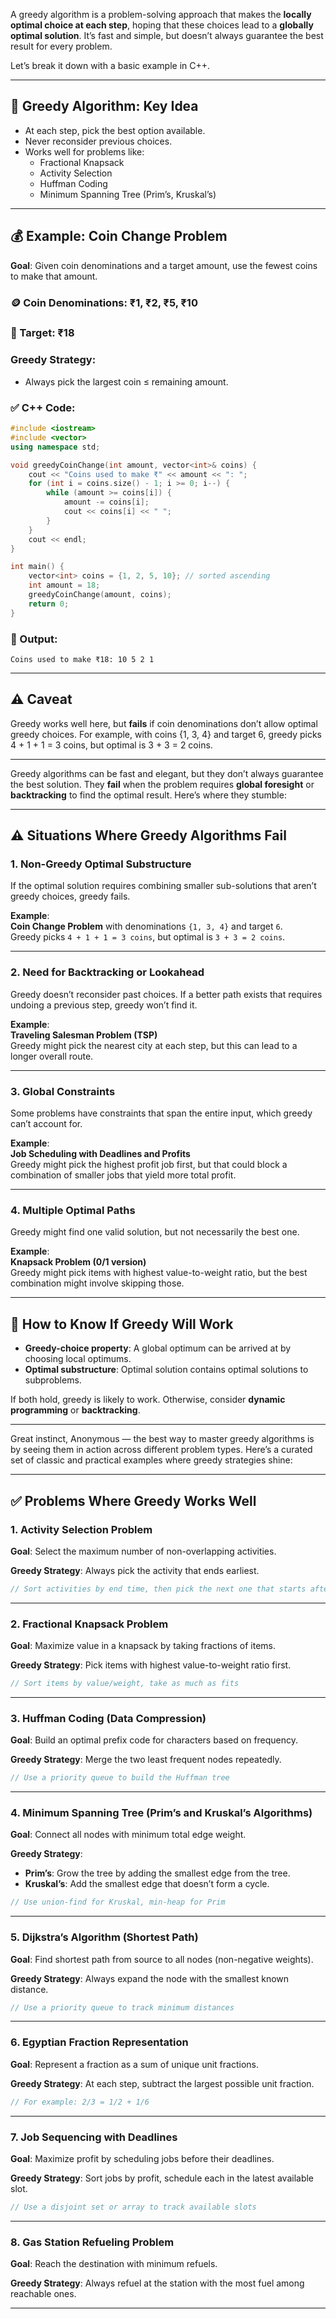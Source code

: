 A greedy algorithm is a problem-solving approach that makes the **locally optimal choice at each step**, hoping that these choices lead to a **globally optimal solution**. It’s fast and simple, but doesn’t always guarantee the best result for every problem.

Let’s break it down with a basic example in C++.

---

## 🧠 Greedy Algorithm: Key Idea
- At each step, pick the best option available.
- Never reconsider previous choices.
- Works well for problems like:
  - Fractional Knapsack
  - Activity Selection
  - Huffman Coding
  - Minimum Spanning Tree (Prim’s, Kruskal’s)

---

## 💰 Example: Coin Change Problem

**Goal**: Given coin denominations and a target amount, use the fewest coins to make that amount.

### 🪙 Coin Denominations: ₹1, ₹2, ₹5, ₹10  
### 🎯 Target: ₹18

### Greedy Strategy:
- Always pick the largest coin ≤ remaining amount.

### ✅ C++ Code:
```cpp
#include <iostream>
#include <vector>
using namespace std;

void greedyCoinChange(int amount, vector<int>& coins) {
    cout << "Coins used to make ₹" << amount << ": ";
    for (int i = coins.size() - 1; i >= 0; i--) {
        while (amount >= coins[i]) {
            amount -= coins[i];
            cout << coins[i] << " ";
        }
    }
    cout << endl;
}

int main() {
    vector<int> coins = {1, 2, 5, 10}; // sorted ascending
    int amount = 18;
    greedyCoinChange(amount, coins);
    return 0;
}
```

### 🧾 Output:
```
Coins used to make ₹18: 10 5 2 1
```

---

## ⚠️ Caveat
Greedy works well here, but **fails** if coin denominations don’t allow optimal greedy choices. For example, with coins {1, 3, 4} and target 6, greedy picks 4 + 1 + 1 = 3 coins, but optimal is 3 + 3 = 2 coins.

---

Greedy algorithms can be fast and elegant, but they don’t always guarantee the best solution. They **fail** when the problem requires **global foresight** or **backtracking** to find the optimal result. Here’s where they stumble:

---

## ⚠️ Situations Where Greedy Algorithms Fail

### 1. **Non-Greedy Optimal Substructure**
If the optimal solution requires combining smaller sub-solutions that aren’t greedy choices, greedy fails.

**Example**:  
**Coin Change Problem** with denominations `{1, 3, 4}` and target `6`.  
Greedy picks `4 + 1 + 1 = 3 coins`, but optimal is `3 + 3 = 2 coins`.

---

### 2. **Need for Backtracking or Lookahead**
Greedy doesn’t reconsider past choices. If a better path exists that requires undoing a previous step, greedy won’t find it.

**Example**:  
**Traveling Salesman Problem (TSP)**  
Greedy might pick the nearest city at each step, but this can lead to a longer overall route.

---

### 3. **Global Constraints**
Some problems have constraints that span the entire input, which greedy can’t account for.

**Example**:  
**Job Scheduling with Deadlines and Profits**  
Greedy might pick the highest profit job first, but that could block a combination of smaller jobs that yield more total profit.

---

### 4. **Multiple Optimal Paths**
Greedy might find one valid solution, but not necessarily the best one.

**Example**:  
**Knapsack Problem (0/1 version)**  
Greedy might pick items with highest value-to-weight ratio, but the best combination might involve skipping those.

---

## 🧪 How to Know If Greedy Will Work
- **Greedy-choice property**: A global optimum can be arrived at by choosing local optimums.
- **Optimal substructure**: Optimal solution contains optimal solutions to subproblems.

If both hold, greedy is likely to work. Otherwise, consider **dynamic programming** or **backtracking**.

---

Great instinct, Anonymous — the best way to master greedy algorithms is by seeing them in action across different problem types. Here’s a curated set of classic and practical examples where greedy strategies shine:

---

## ✅ Problems Where Greedy Works Well

### 1. **Activity Selection Problem**
**Goal**: Select the maximum number of non-overlapping activities.

**Greedy Strategy**: Always pick the activity that ends earliest.

```cpp
// Sort activities by end time, then pick the next one that starts after the last selected
```

---

### 2. **Fractional Knapsack Problem**
**Goal**: Maximize value in a knapsack by taking fractions of items.

**Greedy Strategy**: Pick items with highest value-to-weight ratio first.

```cpp
// Sort items by value/weight, take as much as fits
```

---

### 3. **Huffman Coding (Data Compression)**
**Goal**: Build an optimal prefix code for characters based on frequency.

**Greedy Strategy**: Merge the two least frequent nodes repeatedly.

```cpp
// Use a priority queue to build the Huffman tree
```

---

### 4. **Minimum Spanning Tree (Prim’s and Kruskal’s Algorithms)**
**Goal**: Connect all nodes with minimum total edge weight.

**Greedy Strategy**:
- **Prim’s**: Grow the tree by adding the smallest edge from the tree.
- **Kruskal’s**: Add the smallest edge that doesn’t form a cycle.

```cpp
// Use union-find for Kruskal, min-heap for Prim
```

---

### 5. **Dijkstra’s Algorithm (Shortest Path)**
**Goal**: Find shortest path from source to all nodes (non-negative weights).

**Greedy Strategy**: Always expand the node with the smallest known distance.

```cpp
// Use a priority queue to track minimum distances
```

---

### 6. **Egyptian Fraction Representation**
**Goal**: Represent a fraction as a sum of unique unit fractions.

**Greedy Strategy**: At each step, subtract the largest possible unit fraction.

```cpp
// For example: 2/3 = 1/2 + 1/6
```

---

### 7. **Job Sequencing with Deadlines**
**Goal**: Maximize profit by scheduling jobs before their deadlines.

**Greedy Strategy**: Sort jobs by profit, schedule each in the latest available slot.

```cpp
// Use a disjoint set or array to track available slots
```

---

### 8. **Gas Station Refueling Problem**
**Goal**: Reach the destination with minimum refuels.

**Greedy Strategy**: Always refuel at the station with the most fuel among reachable ones.

---